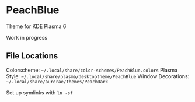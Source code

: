 # PeachBlue
Theme for KDE Plasma 6

Work in progress

## File Locations

Colorscheme: `~/.local/share/color-schemes/PeachBlue.colors`
Plasma Style: `~/.local/share/plasma/desktoptheme/PeachBlue`
Window Decorations: `~/.local/share/aurorae/themes/PeachDark`

Set up symlinks with `ln -sf`